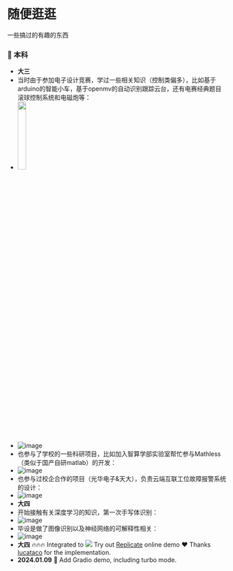 # 随便逛逛
一些搞过的有趣的东西
### 📢 本科
- **大三**
- 当时由于参加电子设计竞赛，学过一些相关知识（控制类偏多），比如基于arduino的智能小车，基于openmv的自动识别跟踪云台，还有电赛经典题目滚球控制系统和电磁炮等：
- <img src="[images/QQ群.png](https://github.com/LinPeiMing/lpm-work/blob/main/images/智能小车.jpg)" width="20%">
- ![image](https://github.com/LinPeiMing/lpm-work/blob/main/images/openmv.jpg)
- 也参与了学校的一些科研项目，比如加入智算学部实验室帮忙参与Mathless（类似于国产自研matlab）的开发：
- ![image](https://github.com/LinPeiMing/lpm-work/edit/main/images/Mathless.png)
- 也参与过校企合作的项目（光华电子&天大），负责云端互联工位故障报警系统的设计：
- ![image](https://github.com/LinPeiMing/lpm-work/edit/main/images/校企合作项目.png)
- **大四**
- 开始接触有关深度学习的知识，第一次手写体识别：
- ![image](https://github.com/LinPeiMing/lpm-work/edit/main/images/手写体识别.png)
- 毕设是做了图像识别以及神经网络的可解释性相关：
- ![image](https://github.com/LinPeiMing/lpm-work/edit/main/images/手写体识别.png)
- **大四** 🔥🔥🔥 Integrated to <a href='https://replicate.com/lucataco/seesr'><img src='https://replicate.com/lucataco/seesr/badge'></a> Try out <u>[Replicate](https://replicate.com/lucataco/seesr)</u> online demo ❤️ Thanks [lucataco](https://github.com/lucataco) for the implementation. 
- **2024.01.09** 🚀 Add Gradio demo, including turbo mode.
